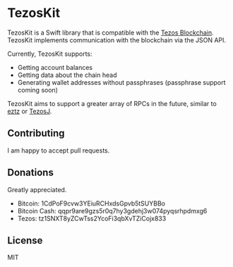 # TezosKit

TezosKit is a Swift library that is compatible with the [Tezos Blockchain](tezos.com). TezosKit implements communication with the blockchain via the JSON API.

Currently, TezosKit supports:
* Getting account balances
* Getting data about the chain head
* Generating wallet addresses without passphrases (passphrase support coming soon)

TezosKit aims to support a greater array of RPCs in the future, similar to [eztz](https://github.com/TezTech/eztz) or [TezosJ](https://github.com/LMilfont/TezosJ-plainjava).

## Contributing

I am happy to accept pull requests. 

## Donations

Greatly appreciated.

* Bitcoin: 1CdPoF9cvw3YEiuRCHxdsGpvb5tSUYBBo 
* Bitcoin Cash: qqpr9are9gzs5r0q7hy3gdehj3w074pyqsrhpdmxg6 
* Tezos: tz1SNXT8yZCwTss2YcoFi3qbXvTZiCojx833

## License

MIT
